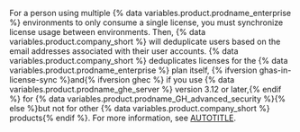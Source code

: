 For a person using multiple {% data variables.product.prodname_enterprise %} environments to only consume a single license, you must synchronize license usage between environments. Then, {% data variables.product.company_short %} will deduplicate users based on the email addresses associated with their user accounts. {% data variables.product.company_short %} deduplicates licenses for the {% data variables.product.prodname_enterprise %} plan itself, {% ifversion ghas-in-license-sync %}and{% ifversion ghec %} if you use {% data variables.product.prodname_ghe_server %} version 3.12 or later,{% endif %} for {% data variables.product.prodname_GH_advanced_security %}{% else %}but not for other {% data variables.product.company_short %} products{% endif %}. For more information, see [AUTOTITLE](/billing/managing-your-license-for-github-enterprise/troubleshooting-license-usage-for-github-enterprise#about-the-calculation-of-consumed-licenses).
